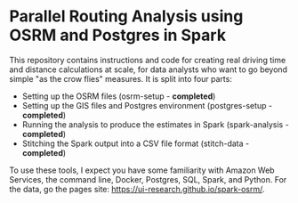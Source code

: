 # Parallel Routing Analysis using OSRM and Postgres in Spark

This repository contains instructions and code for creating real driving time and distance calculations at scale, for data analysts who want to go beyond simple "as the crow flies" measures. It is split into four parts:

- Setting up the OSRM files (osrm-setup - **completed**) 
- Setting up the GIS files and Postgres environment (postgres-setup - **completed**) 
- Running the analysis to produce the estimates in Spark (spark-analysis - **completed**)
- Stitching the Spark output into a CSV file format (stitch-data - **completed**)

To use these tools, I expect you have some familiarity with Amazon Web Services, the command line, Docker, Postgres, SQL, Spark, and Python. For the data, go the pages site: https://ui-research.github.io/spark-osrm/.